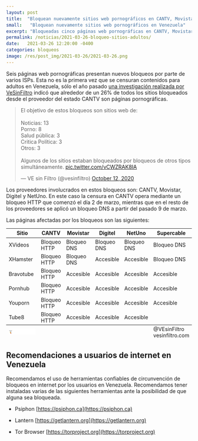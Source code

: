 ```yaml
---
layout: post
title:  "Bloquean nuevamente sitios web pornográficos en CANTV, Movistar, Digitel y NetUno'"
small:   "Bloquean nuevamente sitios web pornográficos en Venezuela"
excerpt: "Bloqueadas cinco páginas web pornográficas en CANTV, Movistar, Digitel y NetUno"
permalink: /noticias/2021-03-26-bloqueo-sitios-adultos/
date:   2021-03-26 12:20:00 -0400
categories: bloqueos
image: /res/post_img/2021-03-26/2021-03-26.png
---
```



Seis páginas web pornográficas presentan nuevos bloqueos por parte de varios ISPs. Esta no es la primera vez que se censuran contenidos para adultos en Venezuela, sólo el año pasado [una investigación realizada por VeSinFiltro](https://vesinfiltro.com/noticias/2020-10-12-30_nuevos_bloqueos_cantv/) indicó que alrededor de un 26% de todos los sitios bloqueados desde el proveedor del estado CANTV son páginas pornográficas.

<blockquote class="twitter-tweet" data-conversation="none" data-theme="light"><p lang="es" dir="ltr">El objetivo de estos bloqueos son sitios web de:<br><br>Noticias: 13<br>Porno: 8<br>Salud pública: 3<br>Critica Política: 3<br>Otros: 3<br><br>Algunos de los sitios estaban bloqueados por bloqueos de otros tipos simultáneamente. <a href="https://t.co/vCWZRAK8IA">pic.twitter.com/vCWZRAK8IA</a></p>&mdash; VE sin Filtro (@vesinfiltro) <a href="https://twitter.com/vesinfiltro/status/1315765218077814784?ref_src=twsrc%5Etfw">October 12, 2020</a></blockquote> <script async src="https://platform.twitter.com/widgets.js" charset="utf-8"></script>

Los proveedores involucrados en estos bloqueos son: CANTV, Movistar, Digitel y NetUno. En este caso la censura en CANTV opera mediante un bloqueo HTTP que comenzó el día 2 de marzo, mientras que en el resto de los proveedores se aplicó un bloqueo DNS a partir del pasado 9 de marzo.

Las páginas afectadas por los bloqueos son las siguientes:



  <table class="blocklist">
    <thead>
      <tr>
        <th>Sitio</th>
        <th>CANTV</th>
        <th>Movistar</th>
        <th>Digitel</th>
        <th>NetUno</th>
        <th>Supercable</th>
      </tr>
    </thead>
    <tbody>
      <tr>
        <td>XVideos</td>
        <td class="block">Bloqueo HTTP</td>
        <td class="block">Bloqueo DNS</td>
        <td class="block">Bloqueo DNS</td>
        <td class="block">Bloqueo DNS</td>
        <td class="block">Bloqueo DNS</td>
      </tr>
      <tr>
        <td>XHamster</td>
        <td class="block">Bloqueo HTTP</td>
        <td class="block">Bloqueo DNS</td>
        <td class="accesible">Accesible</td>
        <td class="accesible">Accesible</td>
        <td class="block">Bloqueo DNS</td>
      </tr>
      <tr>
        <td>Bravotube</td>
        <td class="block">Bloqueo HTTP</td>
        <td class="accesible">Accesible</td>
        <td class="accesible">Accesible</td>
        <td class="accesible">Accesible</td>
        <td class="accesible">Accesible</td>
      </tr>
      <tr>
        <td>Pornhub</td>
        <td class="block">Bloqueo HTTP</td>
        <td class="accesible">Accesible</td>
        <td class="accesible">Accesible</td>
        <td class="accesible">Accesible</td>
        <td class="accesible">Accesible</td>
      </tr>
      <tr>
        <td>Youporn</td>
        <td class="block">Bloqueo HTTP</td>
        <td class="accesible">Accesible</td>
        <td class="accesible">Accesible</td>
        <td class="accesible">Accesible</td>
        <td class="accesible">Accesible</td>
      </tr>
      <tr>
        <td>Tube8</td>
        <td class="block">Bloqueo HTTP</td>
        <td class="accesible">Accesible</td>
        <td class="accesible">Accesible</td>
        <td class="accesible">Accesible</td>
      </tr>
    </tbody>
  <tfoot>
      <tr>
        <td>
            <img src="/res/VeSinFiltro-long.svg" />
        </td>
        <td></td>
        <td></td>
        <td></td>
        <td></td>
        <td class="social">
          @VEsinFiltro<br>
          vesinfiltro.com
        </td>
      </tr>
    </tfoot>
  </table>

## Recomendaciones a usuarios de internet en Venezuela

Recomendamos el uso de herramientas confiables de circunvención de
bloqueos en internet por los usuarios en Venezuela. Recomendamos tener instaladas varias de las
siguientes herramientas ante la posibilidad de que alguna sea bloqueada.

-   Psiphon [https://psiphon.ca](https://psiphon.ca)

-   Lantern [https://getlantern.org](https://getlantern.org)

-   Tor Browser [https://torproject.org](https://torproject.org)
